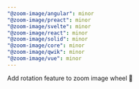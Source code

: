 ```yaml
---
"@zoom-image/angular": minor
"@zoom-image/preact": minor
"@zoom-image/svelte": minor
"@zoom-image/react": minor
"@zoom-image/solid": minor
"@zoom-image/core": minor
"@zoom-image/qwik": minor
"@zoom-image/vue": minor
---
```


Add rotation feature to zoom image wheel 🚀
